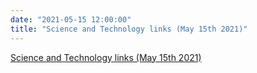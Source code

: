 ```yaml
---
date: "2021-05-15 12:00:00"
title: "Science and Technology links (May 15th 2021)"
---
```


[Science and Technology links (May 15th 2021)](/lemire/blog/2021/05-15-science-and-technology-links-may-15th-2021)

